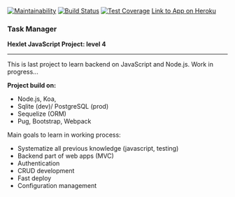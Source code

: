 [![Maintainability](https://api.codeclimate.com/v1/badges/b9c9fd02a06a151816a8/maintainability)](https://codeclimate.com/github/denis-ok/project-lvl4-s195/maintainability) [![Build Status](https://travis-ci.org/denis-ok/project-lvl4-s195.svg?branch=master)](https://travis-ci.org/denis-ok/project-lvl4-s195) [![Test Coverage](https://api.codeclimate.com/v1/badges/b9c9fd02a06a151816a8/test_coverage)](https://codeclimate.com/github/denis-ok/project-lvl4-s195/test_coverage)
[Link to App on Heroku](https://glacial-shelf-69819.herokuapp.com/)

### Task Manager
**Hexlet JavaScript Project: level 4**
___
This is last project to learn backend on JavaScript and Node.js.
Work in progress...


**Project build on:**
* Node.js, Koa,
* Sqlite (dev)/ PostgreSQL (prod)
* Sequelize (ORM)
* Pug, Bootstrap, Webpack

Main goals to learn in working process:
* Systematize all previous knowledge (javascript, testing)
* Backend part of web apps (MVC)
* Authentication
* CRUD development
* Fast deploy
* Configuration management
